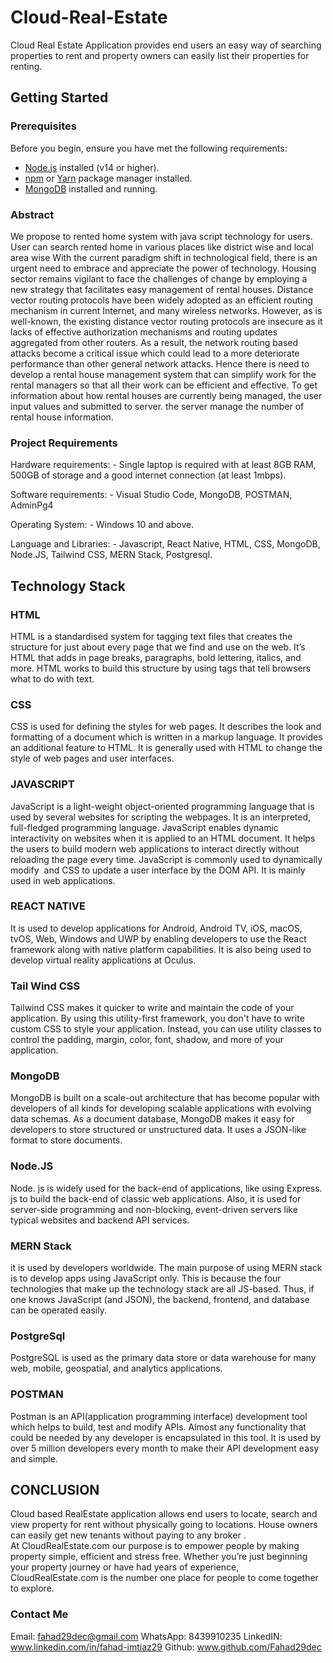 # Cloud-Real-Estate
Cloud Real Estate Application provides end users an easy way of searching properties to rent and property owners can easily list their properties for renting.

## Getting Started

### Prerequisites
Before you begin, ensure you have met the following requirements:
- [Node.js](https://nodejs.org/) installed (v14 or higher).
- [npm](https://www.npmjs.com/) or [Yarn](https://yarnpkg.com/) package manager installed.
- [MongoDB](https://www.mongodb.com/) installed and running.

### Abstract
We propose to rented home system with java script technology for users. User can search rented home in various places like district wise and local area wise With the current paradigm shift in technological field, there is an urgent need to embrace and appreciate the power of technology. Housing sector remains vigilant to face the challenges of change by employing a new strategy that facilitates easy management of rental houses. 
Distance vector routing protocols have been widely adopted as an efficient routing mechanism in current Internet, and many wireless networks. However, as is well-known, the existing distance vector routing protocols are insecure as it lacks of effective authorization mechanisms and routing updates aggregated from other routers. As a result, the network routing based attacks become a critical issue which could lead to a more deteriorate performance than other general network attacks. Hence there is need to develop a rental house management system that can simplify work for the rental managers so that all their work can be efficient and effective. To get information about how rental houses are currently being managed, the user input values and submitted to server. the server manage the number of rental house information. 

### Project Requirements
Hardware requirements: - Single laptop is required with at least 8GB RAM, 500GB of storage and a good internet connection (at least 1mbps).

Software requirements: - Visual Studio Code, MongoDB, POSTMAN, AdminPg4

Operating System: - Windows 10 and above.

Language and Libraries: - Javascript, React Native, HTML, CSS, MongoDB, Node.JS, Tailwind CSS, MERN Stack, Postgresql.


## Technology Stack

### HTML

HTML is a standardised system for tagging text files that creates the structure for just about every page that we find and use on the web. It’s HTML that adds in page breaks, paragraphs, bold lettering, italics, and more. HTML works to build this structure by using tags that tell browsers what to do with text. 


### CSS

CSS is used for defining the styles for web pages. It describes the look and formatting of a document which is written in a markup language. It provides an additional feature to HTML. It is generally used with HTML to change the style of web pages and user interfaces.

### JAVASCRIPT
JavaScript is a light-weight object-oriented programming language that is used by several websites for scripting the webpages. It is an interpreted, full-fledged programming language. JavaScript enables dynamic interactivity on websites when it is applied to an HTML document. It helps the users to build modern web applications to interact directly without reloading the page every time. JavaScript is commonly used to dynamically modify  and CSS
to update a user interface by the DOM API. It is mainly used in web applications.

### REACT NATIVE

It is used to develop applications for Android, Android TV, iOS, macOS, tvOS, Web, Windows and UWP by enabling developers to use the React framework along with native platform capabilities. It is also being used to develop virtual reality applications at Oculus.

### Tail Wind CSS

Tailwind CSS makes it quicker to write and maintain the code of your application. By using this utility-first framework, you don't have to write custom CSS to style your application. Instead, you can use utility classes to control the padding, margin, color, font, shadow, and more of your application.

### MongoDB

MongoDB is built on a scale-out architecture that has become popular with developers of all kinds for developing scalable applications with evolving data schemas. As a document database, MongoDB makes it easy for developers to store structured or unstructured data. It uses a JSON-like format to store documents.

### Node.JS

Node. js is widely used for the back-end of applications, like using Express. js to build the back-end of classic web applications. Also, it is used for server-side programming and non-blocking, event-driven servers like typical websites and backend API services.

### MERN Stack
it is used by developers worldwide. The main purpose of using MERN stack is to develop apps using JavaScript only. This is because the four technologies that make up the technology stack are all JS-based. Thus, if one knows JavaScript (and JSON), the backend, frontend, and database can be operated easily.

### PostgreSql
PostgreSQL is used as the primary data store or data warehouse for many web, mobile, geospatial, and analytics applications. 


### POSTMAN

Postman is an API(application programming interface) development tool which helps to build, test and modify APIs. Almost any functionality that could be needed by any developer is encapsulated in this tool. It is used by over 5 million developers every month to make their API development easy and simple.


## CONCLUSION

Cloud based RealEstate application allows end users to locate, search and view property for rent without physically going to locations. House owners can easily get new tenants without paying to any broker . At CloudRealEstate.com our purpose is to empower people by making property simple, efficient and stress free. Whether you’re just beginning your property journey or have had years of experience, CloudRealEstate.com is the number one place for people to come together to explore.


### Contact Me

Email: fahad29dec@gmail.com
WhatsApp: 8439910235
LinkedIN: www.linkedin.com/in/fahad-imtiaz29
Github: www.github.com/Fahad29dec
